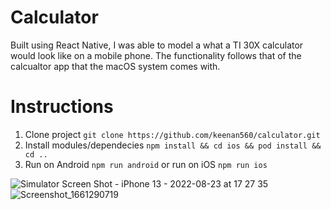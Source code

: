 # Calculator

Built using React Native, I was able to model a what a TI 30X calculator would look like on a mobile phone. The functionality follows that of the calcualtor app that the macOS system comes with.

# Instructions

1. Clone project `git clone https://github.com/keenan560/calculator.git`
2. Install modules/dependecies `npm install && cd ios && pod install && cd ..`
3. Run on Android `npm run android` or run on iOS `npm run ios`

![Simulator Screen Shot - iPhone 13 - 2022-08-23 at 17 27 35](https://user-images.githubusercontent.com/44299306/186269788-51340026-c04b-489a-aa56-47f0f05b48a7.png) 
  ![Screenshot_1661290719](https://user-images.githubusercontent.com/44299306/186271386-e0a9f65f-c8e4-45d1-a07a-6bab37a4c8d8.png)


